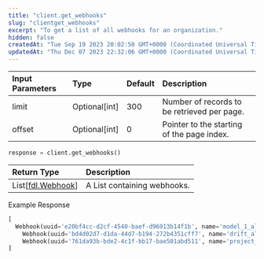 ```yaml
---
title: "client.get_webhooks"
slug: "clientget_webhooks"
excerpt: "To get a list of all webhooks for an organization."
hidden: false
createdAt: "Tue Sep 19 2023 20:02:50 GMT+0000 (Coordinated Universal Time)"
updatedAt: "Thu Dec 07 2023 22:32:06 GMT+0000 (Coordinated Universal Time)"
---
```

| Input Parameters | Type          | Default | Description                                 |
| :--------------- | :------------ | :------ | :------------------------------------------ |
| limit            | Optional[int] | 300     | Number of records to be retrieved per page. |
| offset           | Optional[int] | 0       | Pointer to the starting of the page index.  |

```python Usage
response = client.get_webhooks()
```

| Return Type                          | Description                 |
| :----------------------------------- | :-------------------------- |
| List\[[fdl.Webhook](ref:fdlwebhook)] | A List containing webhooks. |

Example Response

```python Response
[
  Webhook(uuid='e20bf4cc-d2cf-4540-baef-d96913b14f1b', name='model_1_alerts', organization_name='some_org', url='https://hooks.slack.com/services/T9EAVLUQ5/P982J/G8ISUczk37hxQ15C28d', provider='SLACK'),
 	Webhook(uuid='bd4d02d7-d1da-44d7-b194-272b4351cff7', name='drift_alerts_channel', organization_name='some_org', url='https://hooks.slack.com/services/T9EAVLUQ5/P982J/G8ISUczk37hxQ15C28d', provider='SLACK'),
 	Webhook(uuid='761da93b-bde2-4c1f-bb17-bae501abd511', name='project_1_alerts', organization_name='some_org', url='https://hooks.slack.com/services/T9EAVLUQ5/P982J/G8ISUczk37hxQ15C28d', provider='SLACK')
]
```
